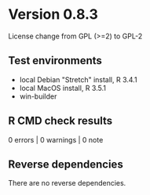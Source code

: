 
# Version 0.8.3

License change from GPL (>=2) to GPL-2

## Test environments
* local Debian "Stretch" install, R 3.4.1
* local MacOS install, R 3.5.1
* win-builder 

## R CMD check results

0 errors | 0 warnings | 0 note

## Reverse dependencies

There are no reverse dependencies.
